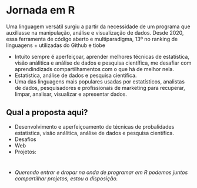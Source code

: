 # Jornada em R
Uma linguagem versátil surgiu a partir da necessidade de um programa que auxiliasse na manipulação, análise e visualização de dados. Desde 2020, essa ferramenta de código aberto e multiparadigma, 13º  no ranking de linguagens + utilizadas do Github e tiobe

 
 - Intuito sempre é aperfeiçoar, aprender melhores técnicas de estatística, visão análitica e análise de dados e pesquisa científica, me desafiar com aprendindizads compartilhamentos com o que há de melhor nela.
 - Estatística, análise de dados e pesquisa científica.
 - Uma das linguagens mais populares usadas por estatísticos, analistas de dados, pesquisadores e profissionais de marketing para recuperar, limpar, analisar, visualizar e apresentar dados.
 
## Qual a proposta aqui?
-  Desenvolvimento e aperfeiçoamento de técnicas de probalidades estatística, visão análitica, análise de dados e pesquisa científica.
-  Desafios 
-  Web
-  Projetos: 

#
- *Querendo entrar e dropar na onda de programar em R podemos juntos compartilhar projetos, estou a disposição.* 
 
